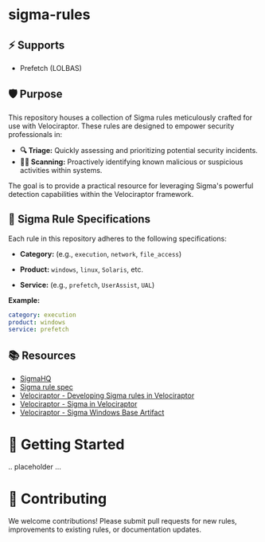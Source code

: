 # sigma-rules

## ⚡ Supports
* Prefetch (LOLBAS)

## 🛡️ Purpose

This repository houses a collection of Sigma rules meticulously crafted for use with Velociraptor. These rules are designed to empower security professionals in:

* **🔍 Triage:** Quickly assessing and prioritizing potential security incidents.
* **🕵️‍♂️ Scanning:** Proactively identifying known malicious or suspicious activities within systems.

The goal is to provide a practical resource for leveraging Sigma's powerful detection capabilities within the Velociraptor framework.

## 📝 Sigma Rule Specifications

Each rule in this repository adheres to the following specifications:

* **Category:** (e.g., `execution`, `network`, `file_access`)

* **Product:** `windows`, `linux`, `Solaris`, etc.

* **Service:** (e.g., `prefetch`, `UserAssist`, `UAL`) 

**Example:**

```yaml
category: execution
product: windows
service: prefetch
```

## 📚 Resources

- [SigmaHQ](https://github.com/SigmaHQ/sigma)
- [Sigma rule spec](https://github.com/SigmaHQ/sigma-specification/blob/main/specification/sigma-rules-specification.md#logsource)
- [Velociraptor - Developing Sigma rules in Velociraptor](https://docs.velociraptor.app/blog/2025/2025-02-02-sigma/)
- [Velociraptor - Sigma in Velociraptor](https://sigma.velocidex.com/docs/sigma_in_velociraptor/)
- [Velociraptor - Sigma Windows Base Artifact](https://github.com/Velocidex/velociraptor-sigma-rules/blob/79bcffe6dd368c2ac0f867810a78e6d7e81359e1/config/windows_base.yaml#L1158)



# 🚀 Getting Started

.. placeholder ...

# 🤝 Contributing

We welcome contributions! Please submit pull requests for new rules, improvements to existing rules, or documentation updates.
